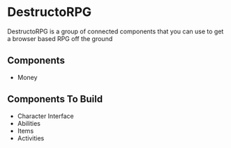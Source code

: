 # DestructoRPG
DestructoRPG is a group of connected components that you can use to get a browser based RPG off the ground

## Components

* Money

## Components To Build

* Character Interface
* Abilities
* Items
* Activities
